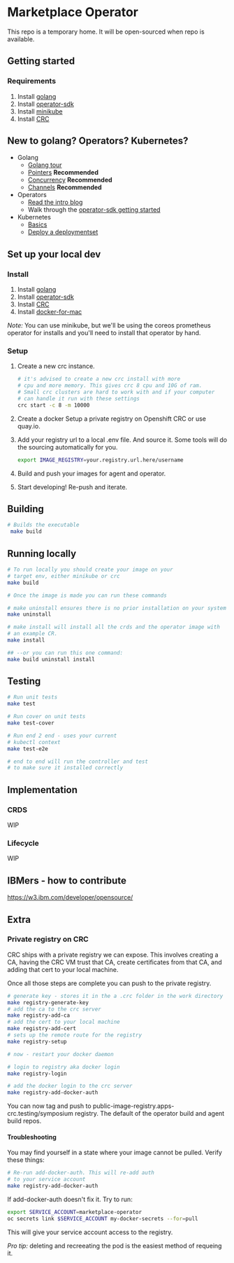 # Marketplace Operator

This repo is a temporary home. It will be open-sourced when repo is available.

## Getting started

### Requirements

1. Install [golang](https://golang.org/doc/install)
1. Install [operator-sdk](https://github.com/operator-framework/operator-sdk)
1. Install [minikube](https://kubernetes.io/docs/tasks/tools/install-minikube/)
1. Install [CRC](https://developers.redhat.com/products/codeready-containers)

## New to golang? Operators? Kubernetes?

- Golang
  - [Golang tour](https://tour.golang.org/welcome/1)
  - [Pointers](https://tour.golang.org/moretypes/1) **Recommended**
  - [Concurrency](https://tour.golang.org/concurrency/1) **Recommended**
  - [Channels](https://tour.golang.org/concurrency/2) **Recommended**
- Operators
  - [Read the intro blog ](https://coreos.com/blog/introducing-operators.html)
  - Walk through the [operator-sdk getting
    started](https://github.com/operator-framework/getting-started)
- Kubernetes
  - [Basics](https://kubernetes.io/docs/tutorials/kubernetes-basics/)
  - [Deploy a
    deploymentset](https://kubernetes.io/docs/concepts/workloads/controllers/deployment/)

## Set up your local dev

### Install

1. Install [golang](https://golang.org/doc/install)
1. Install [operator-sdk](https://github.com/operator-framework/operator-sdk)
1. Install [CRC](https://developers.redhat.com/products/codeready-containers)
1. Install [docker-for-mac](https://docs.docker.com/docker-for-mac/install)

_Note:_ You can use minikube, but we'll be using the coreos prometheus operator
for installs and you'll need to install that operator by hand.

### Setup

1. Create a new crc instance.

   ```sh
   # it's advised to create a new crc install with more
   # cpu and more memory. This gives crc 8 cpu and 10G of ram.
   # Small crc clusters are hard to work with and if your computer
   # can handle it run with these settings
   crc start -c 8 -m 10000
   ```

1. Create a docker Setup a private registry on Openshift CRC or use quay.io.

1. Add your registry url to a local .env file. And source it. Some tools will do
   the sourcing automatically for you.

   ```sh
   export IMAGE_REGISTRY=your.registry.url.here/username
   ```

1. Build and push your images for agent and operator.

1. Start developing! Re-push and iterate.

## Building

```sh
# Builds the executable
 make build
```

## Running locally

```sh
# To run locally you should create your image on your
# target env, either minikube or crc
make build

# Once the image is made you can run these commands

# make uninstall ensures there is no prior installation on your system
make uninstall

# make install will install all the crds and the operator image with
# an example CR.
make install

## --or you can run this one command:
make build uninstall install
```

## Testing

```sh
# Run unit tests
make test

# Run cover on unit tests
make test-cover

# Run end 2 end - uses your current
# kubectl context
make test-e2e

# end to end will run the controller and test
# to make sure it installed correctly
```

## Implementation

### CRDS

WIP

### Lifecycle

WIP

## IBMers - how to contribute

https://w3.ibm.com/developer/opensource/

## Extra

### Private registry on CRC

CRC ships with a private registry we can expose. This involves creating a CA,
having the CRC VM trust that CA, create certificates from that CA, and adding
that cert to your local machine.

Once all those steps are complete you can push to the private registry.

```sh
# generate key - stores it in the a .crc folder in the work directory
make registry-generate-key
# add the ca to the crc server
make registry-add-ca
# add the cert to your local machine
make registry-add-cert
# sets up the remote route for the registry
make registry-setup

# now - restart your docker daemon

# login to registry aka docker login
make registry-login

# add the docker login to the crc server
make registry-add-docker-auth
```

You can now tag and push to public-image-registry.apps-crc.testing/symposium
registry. The default of the operator build and agent build repos.

#### Troubleshooting

You may find yourself in a state where your image cannot be pulled. Verify these
things:

```sh
# Re-run add-docker-auth. This will re-add auth
# to your service account
make registry-add-docker-auth
```

If add-docker-auth doesn't fix it. Try to run:

```sh
export SERVICE_ACCOUNT=marketplace-operator
oc secrets link $SERVICE_ACCOUNT my-docker-secrets --for=pull
```

This will give your service account access to the registry.

_Pro tip:_ deleting and recreeating the pod is the easiest method of requeing it.
